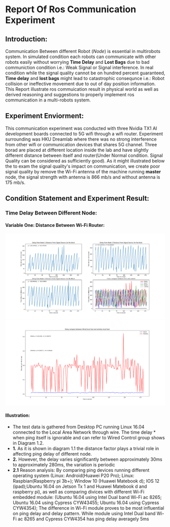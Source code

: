# Report Of Ros Communication Experiment
## Introduction:
  Communication Between different Robot (*Node*) is essential in multirobots system. In simulated condition each robots can communicate with other robots easily without worrying **Time Delay** and **Lost Bags** due to bad communiction condition i.e.: Weak Signal or Signal interference. In real condition while the signal quality cannot be on hundred percent guaranteed, **Time delay** and **lost bags** might lead to catastrophic consequnce i.e.: Robot collision or ineffective movement due to out of day position information. This Report illustrate ros commuication result in physical world as well as derived reasoning and suggestions to properly implement ros communication in a multi-robots system.
## Experiment Enviorment:
  This communication experiment was conducted with three Nvidia TX1 AI development boards connected to 5G wifi through a wifi router. Experiment surrounding was HKU Dreamlab where there was no strong interference from other wifi or communication devices that shares 5G channel. Three borad are placed at different location inside the lab and have slightly different distance between itself and router(Under Normal condition. Signal Quality can be considered as sufficiently good). As it might illustrated below the to exam the signal quality's impact on communication, we create poor signal quality by remove the Wi-Fi antenna of the machine running **master** node, the signal strength with antenna is 866 mb/s and without antenna is 175 mb/s.
## Condition Statement and Experiment Result:
### Time Delay Between Different Node:
#### Variable One: Distance Between Wi-Fi Router:
![**Result Diagram 1.1**](/communication_exp/ping_delay/result.png)
![**Result Diagram 1.2**](/communication_exp/ping_delay/wireless_vs_wired.png)
#### Illustration: 
   * The test data is gathered from Desktop PC running Linux 16.04 connected to the Local Area Network through wire. The time delay      * when ping itself is ignorable and can refer to Wired Control group shows in Diagram 1.2.
   * **1.** As it is shown in diagram 1.1 the distance factor plays a trivial role in affecting ping delay of different node.
   * **2.** However, the delay varies significantly between approximately 30ms to approximately 280ms, the variation is periodic
   *  **2.1** Reason analysis: By comparing ping devices running different operating system (Linux: Android(Huawei P20 Pro); Linux:    Raspbian(Raspberry pi 3b+); Window 10 (Huawei Matebook d); IOS 12 (ipad);Ubuntu 16.04 on Jetson Tx 1 and Huawei Matebook d and raspberry pi), as well as comparing divices with different Wi-Fi embedded module: (Ubuntu 16.04 using Intel Dual band Wi-Fi ac 8265; Ubuntu 16.04 using Cypress CYW43455; Ubuntu 16.04 using Cypress CYW4354); The difference in Wi-Fi module proves to be most influential on ping delay and delay pattern. While module using Intel Dual band Wi-Fi ac 8265 and Cypress CYW4354 has ping delay averagely 5ms 
  
  
